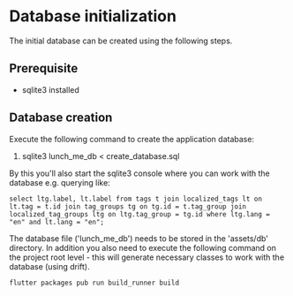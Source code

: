 # Database initialization

The initial database can be created using the following steps.

## Prerequisite

- sqlite3 installed

## Database creation

Execute the following command to create the application database:

1. sqlite3 lunch_me_db < create_database.sql

By this you'll also start the sqlite3 console where you can work with the database e.g. querying
like:

`select ltg.label, lt.label from tags t join localized_tags lt on lt.tag = t.id join tag_groups tg on tg.id = t.tag_group join localized_tag_groups ltg on ltg.tag_group = tg.id where ltg.lang = "en" and lt.lang = "en";`

The database file ('lunch_me_db') needs to be stored in the 'assets/db' directory. In addition you
also need to execute the following command on the project root level - this will generate necessary
classes to work with the database (using drift).

`flutter packages pub run build_runner build`